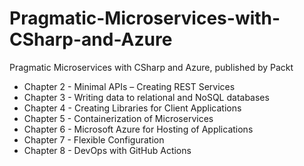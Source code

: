 # Pragmatic-Microservices-with-CSharp-and-Azure

Pragmatic Microservices with CSharp and Azure, published by Packt

* Chapter 2 - Minimal APIs – Creating REST Services
* Chapter 3 - Writing data to relational and NoSQL databases
* Chapter 4 - Creating Libraries for Client Applications
* Chapter 5 - Containerization of Microservices
* Chapter 6 - Microsoft Azure for Hosting of Applications
* Chapter 7 - Flexible Configuration
* Chapter 8 - DevOps with GitHub Actions
